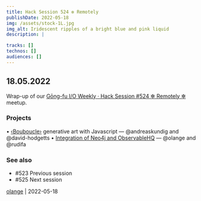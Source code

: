 ```yaml
---
title: Hack Session 524 ✼ Remotely
publishDate: 2022-05-18
img: /assets/stock-1L.jpg
img_alt: Iridescent ripples of a bright blue and pink liquid
description: |

tracks: []
technos: []
audiences: []
---
```


## 18.05.2022

Wrap-up of our [Gōng-fu I/O Weekly · Hack Session #524 ✼ Remotely ✼](https://www.meetup.com/gōngfuIO/events/thwstsydchbxb/) meetup.

### Projects

• [‹Bouboucle›](http://bouboucle.com) generative art with Javascript — @andreaskundig and @david-hodgetts 
• [Integration of Neo4j and ObservableHQ](https://observablehq.com/d/f325091611553402?collection=@olange/neo4j) — @olange and @rudifa

### See also

* #523 Previous session
* #525 Next session

[olange](https://github.com/olange) | 2022-05-18


